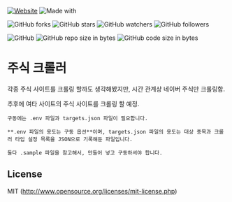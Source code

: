 [![Website](https://img.shields.io/website-up-down-green-red/http/shields.io.svg?label=elky-essay)](https://elky84.github.io)
![Made with](https://img.shields.io/badge/made%20with-Python-brightgreen.svg)

![GitHub forks](https://img.shields.io/github/forks/elky84/stock-crawler-py.svg?style=social&label=Fork)
![GitHub stars](https://img.shields.io/github/stars/elky84/stock-crawler-py.svg?style=social&label=Stars)
![GitHub watchers](https://img.shields.io/github/watchers/elky84/stock-crawler-py.svg?style=social&label=Watch)
![GitHub followers](https://img.shields.io/github/followers/elky84.svg?style=social&label=Follow)

![GitHub](https://img.shields.io/github/license/mashape/apistatus.svg)
![GitHub repo size in bytes](https://img.shields.io/github/repo-size/elky84/stock-crawler-py.svg)
![GitHub code size in bytes](https://img.shields.io/github/languages/code-size/elky84/stock-crawler-py.svg)

# 주식 크롤러
각종 주식 사이트를 크롤링 할까도 생각해봤지만, 시간 관계상 네이버 주식만 크롤링함.

추후에 여타 사이트의 주식 사이트를 크롤링 할 예정.


    구동에는 .env 파일과 targets.json 파일이 필요합니다.

    **.env 파일의 용도는 구동 옵션**이며, targets.json 파일의 용도는 대상 종목과 크롤러 타입 설정 목록을 JSON으로 기록해둔 파일입니다.

    둘다 .sample 파일을 참고해서, 만들어 넣고 구동하셔야 합니다.

## License
MIT (http://www.opensource.org/licenses/mit-license.php)
